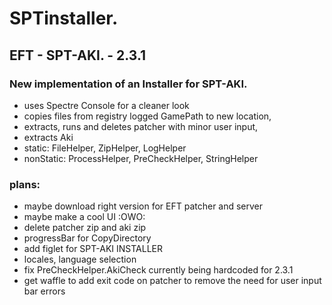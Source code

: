 # SPTinstaller.
## EFT - SPT-AKI. - 2.3.1

### New implementation of an Installer for SPT-AKI.
- uses Spectre Console for a cleaner look
- copies files from registry logged GamePath to new location,
- extracts, runs and deletes patcher with minor user input,
- extracts Aki
- static: FileHelper, ZipHelper, LogHelper 
- nonStatic: ProcessHelper, PreCheckHelper, StringHelper

### plans:
- maybe download right version for EFT patcher and server
- maybe make a cool UI :OWO:
- delete patcher zip and aki zip
- progressBar for CopyDirectory
- add figlet for SPT-AKI INSTALLER
- locales, language selection
- fix PreCheckHelper.AkiCheck currently being hardcoded for 2.3.1
- get waffle to add exit code on patcher to remove the need for user input bar errors